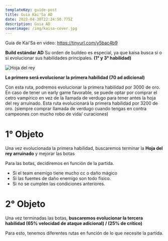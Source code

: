 ```yaml
---
templateKey: guide-post
title: Guia Kai'Sa AD
date: 2022-04-30T22:24:50.775Z
description: Guia AD
coverimage: /img/kaisa-cover.jpg
---
```

Guia de Kai'Sa en video: <https://tinyurl.com/y5bac4b9>




**Build estándar AD**
Su orden de buildeo es especial, ya que kaisa busca si o si evolucionar sus habilidades principales. **(1° y 3° habilidad)**



![Hoja del rey](/img/3153_fighter_t3_bladeoftheruinedking.png "hoja del rey")



**Lo primero será evolucionar la primera habilidad (70 ad adicional)**

Con esta ruta, podremos evolucionar la primera habilidad por 3000 de oro. En caso de tener un early game favorable, se puede optar por comprar el cetro vampírico en vez de la llamada de verdugo para tener antes la hoja del rey arruinado. Esta ruta evolucionará la primera habilidad por 3200 de oro. (siempre comprar llamada de verdugo cuando tengas en contra campeones con mucho robo de vida/ curaciones)



# 1° Objeto

Una vez evolucionada la primera habilidad, buscaremos terminar la **Hoja del rey 
 arruinado** y mejorar las botas

Para las botas, decidiremos en función de la partida.

* Si el team enemigo tiene mucho cc o daño mágico
* Si las fuentes de daño enemigo son todo físico.
* Si no se cumplen las condiciones anteriores.



# 2° Objeto

Una vez terminadas las botas, **buscaremos evolucionar la tercera habilidad
(65% velocidad de ataque adicional)  /  (25% de crítico)**

Para esto, tenemos diferentes rutas en función de lo que necesite la partida.